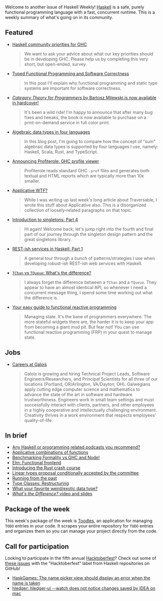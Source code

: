Welcome to another issue of Haskell Weekly!
[Haskell](https://www.haskell.org) is a safe, purely functional programming language with a fast, concurrent runtime.
This is a weekly summary of what's going on in its community.

## Featured

-   [Haskell community priorities for GHC](https://docs.google.com/forms/d/e/1FAIpQLSdh7sf2MqHoEmjt38r1cxCF-tV76OFCJqU6VabGzlOUKYqo-w/viewform)

    > We want to ask your advice about what our key priorities should be in developing GHC. Please help us by completing this very short, but open-ended, survey.

-   [Typed Functional Programming and Software Correctness](https://dimjasevic.net/marko/2018/10/23/typed-functional-programming-and-software-correctness/)

    > In this post I'll explain why functional programming and static type systems are important for software correctness.

-   [*Category Theory for Programmers* by Bartosz Milewski is now available in hardcover!](https://np.reddit.com/r/haskell/comments/9q6edo/category_theory_for_programmers_by_bartosz/)

    > It's been a wild ride! I'm happy to announce that after many bug fixes and tweaks, the book is now available to purchase on a print-on-demand service in full color print.

-   [Algebraic data types in four languages](https://blog.softwaremill.com/algebraic-data-types-in-four-languages-858788043d4e)

    > In this blog post, I'm going to compare how the concept of "sum" algebraic data types is supported by four languages I use, namely: Haskell, Scala, Rust, and TypeScript.

-   [Announcing Profiterole: GHC profile viewer](https://neilmitchell.blogspot.com/2018/10/announcing-profiterole-ghc-profile.html)

    > Profiterole reads standard GHC `.prof` files and generates both textual and HTML reports which are typically more than 10x smaller.

-   [Applicative WTF?](https://blog.plover.com/prog/haskell/applicative.html)

    > While I was writing up last week's long article about Traversable, I wrote this stuff about Applicative also. This is a disorganized collection of loosely-related paragraphs on that topic.

-   [Introduction to singletons: Part 4](https://blog.jle.im/entry/introduction-to-singletons-4.html)

    > Hi again! Welcome back; let's jump right into the fourth and final part of our journey through the singleton design pattern and the great singletons library.

-   [REST-ish services in Haskell: Part 1](https://vadosware.io/post/rest-ish-services-in-haskell-part-1/)

    > A general tour through a bunch of patterns/strategies I use when developing robust-ish REST-ish web services with Haskell.

-   [`TChan` vs `TQueue`: What's the difference?](https://www.parsonsmatt.org/2018/10/12/tchan_vs_tqueue.html)

    > I always forget the difference between a `TChan` and a `TQueue`. They appear to have an almost identical API, so whenever I need a concurrent message thing, I spend some time working out what the difference is.

-   [Your easy guide to functional reactive programming](https://medium.com/@lettier/functional-reactive-programming-a0c7b08f6b67)

    > Managing state. It's the bane of programmers everywhere. The more stateful widgets there are, the harder it is to keep your app from becoming a giant mud pit. But fear not! You can use functional reactive programming (FRP) in your quest to manage state.

## Jobs

-   [Careers at Galois](https://galois.com/careers/)

    > Galois is growing and hiring Technical Project Leads, Software Engineers/Researchers, and Principal Scientists for all three of our locations (Portland, OR/Arlington, VA/Dayton, OH). Galwegians apply cutting edge computer science and mathematics to advance the state of the art in software and hardware trustworthiness. Engineers work in small team settings and must successfully interact with clients, partners, and other employees in a highly cooperative and intellectually challenging environment. Creativity thrives in a work environment that respects employees' quality-of-life.

## In brief

-   [Any Haskell or programming related podcasts you recommend?](https://np.reddit.com/r/haskell/comments/9qpgaw/any_haskell_or_programming_related_podcasts_you/)
-   [Applicative combinations of functions](https://blog.ploeh.dk/2018/10/22/applicative-combinations-of-functions/)
-   [Benchmarking Formality vs GHC and Node!](https://np.reddit.com/r/haskell/comments/9r6n0y/benchmarking_formality_vs_ghc_and_node/)
-   [Elm: Functional frontend](https://mmhaskell.com/blog/2018/11/12/elm-more-functional-frontend)
-   [Introducing the Rust crash course](https://www.snoyman.com/blog/2018/10/introducing-rust-crash-course)
-   [Linear types proposal conditionally accepted by the committee](https://np.reddit.com/r/haskell/comments/9qhaxu/linear_types_proposal_conditionally_accepted_by/)
-   [Running from the past](http://blog.sigfpe.com/2018/10/running-from-past.html)
-   [Type Classes: Restructuring](https://typeclasses.com/news/2018-10-restructuring)
-   [What your favorite weird/exotic data type?](https://np.reddit.com/r/haskell/comments/9qx172/what_yous_favorite_weirdexotic_data_type/)
-   [*What's the Difference?* video and slides](https://byorgey.wordpress.com/2018/10/20/whats-the-difference-video-and-slides/)

## Package of the week

This week's package of the week is [Toodles](https://hackage.haskell.org/package/toodles-0.1.0.11),
an application for managing `TODO` entries in your code.
It scrapes your entire repository for `TODO` entries and organizes them so you can manage your project directly from the code.

## Call for participation

Looking to participate in the fifth annual [Hacktoberfest](https://hacktoberfest.digitalocean.com)?
Check out some of [these issues](https://github.com/issues?q=language%3Ahaskell+label%3Ahacktoberfest+is%3Aissue+is%3Aopen+archived%3Afalse) with the "Hacktoberfest" label from Haskell repositories on GitHub!

-   [HaskGames: The name picker view should display an error when the name is taken](https://github.com/AnthonySuper/HaskGames/issues/6)
-   [hledger: hledger-ui --watch does not notice changes saved by IDEA on mac](https://github.com/simonmichael/hledger/issues/911)
